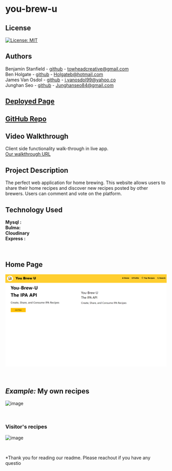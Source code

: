 # you-brew-u



## License

[![License: MIT](https://img.shields.io/badge/License-MIT-yellow.svg)](https://opensource.org/licenses/MIT)

## Authors

Benjamin Stanfield - [github](https://github.com/) - towheadcreative@gmail.com <br>
Ben Holgate - [github](https://github.com/) - Holgateb@hotmail.com <br>
James Van Osdol - [github](https://github.com/) - j.vanosdol99@yahoo.co <br>
Junghan Seo - [github](https://github.com/junghan84) - Junghanseo84@gmail.com <br>

## [Deployed Page]()


## [GitHub Repo](https://github.com/holgateb/you-brew-u)

## Video Walkthrough

Client side functionality walk-through in live app.
<br> [Our walkthrough URL](#)

## Project Description

The perfect web application for home brewing. This website allows users to share their home recipes and discover new recipes posted by other brewers. Users can comment and vote on the platform.  

## Technology Used

**Mysql :** <br>
**Bulma:** <br>
**Cloudinary** <br>
**Express :**

<br>

## Home Page

![image](./public/js/images/screenshot.png/)

<br>

## *Example:* My own recipes

![image](./assets/)

<br>

### Visitor's recipes

![image](./assets/)

<br>


*Thank you for reading our readme. Please reachout if you have any questio
